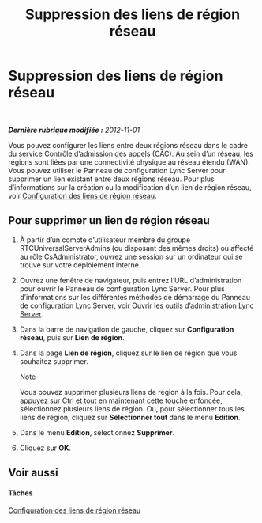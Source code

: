 ﻿---
title: Suppression des liens de région réseau
TOCTitle: Suppression des liens de région réseau
ms:assetid: 839273cd-d23f-4b38-84e6-d2dc972f49cd
ms:mtpsurl: https://technet.microsoft.com/fr-fr/library/JJ688114(v=OCS.15)
ms:contentKeyID: 49891420
ms.date: 05/20/2016
mtps_version: v=OCS.15
ms.translationtype: HT
---

# Suppression des liens de région réseau

 

_**Dernière rubrique modifiée :** 2012-11-01_

Vous pouvez configurer les liens entre deux régions réseau dans le cadre du service Contrôle d’admission des appels (CAC). Au sein d’un réseau, les régions sont liées par une connectivité physique au réseau étendu (WAN). Vous pouvez utiliser le Panneau de configuration Lync Server pour supprimer un lien existant entre deux régions réseau. Pour plus d’informations sur la création ou la modification d’un lien de région réseau, voir [Configuration des liens de région réseau](lync-server-2013-configuring-network-region-links.md).

## Pour supprimer un lien de région réseau

1.  À partir d’un compte d’utilisateur membre du groupe RTCUniversalServerAdmins (ou disposant des mêmes droits) ou affecté au rôle CsAdministrator, ouvrez une session sur un ordinateur qui se trouve sur votre déploiement interne.

2.  Ouvrez une fenêtre de navigateur, puis entrez l’URL d’administration pour ouvrir le Panneau de configuration Lync Server. Pour plus d’informations sur les différentes méthodes de démarrage du Panneau de configuration Lync Server, voir [Ouvrir les outils d’administration Lync Server](lync-server-2013-open-lync-server-administrative-tools.md).

3.  Dans la barre de navigation de gauche, cliquez sur **Configuration réseau**, puis sur **Lien de région**.

4.  Dans la page **Lien de région**, cliquez sur le lien de région que vous souhaitez supprimer.
    
    > [!note]  
    > Vous pouvez supprimer plusieurs liens de région à la fois. Pour cela, appuyez sur Ctrl et tout en maintenant cette touche enfoncée, sélectionnez plusieurs liens de région. Ou, pour sélectionner tous les liens de région, cliquez sur <strong>Sélectionner tout</strong> dans le menu <strong>Edition</strong>.

5.  Dans le menu **Edition**, sélectionnez **Supprimer**.

6.  Cliquez sur **OK**.

## Voir aussi

#### Tâches

[Configuration des liens de région réseau](lync-server-2013-configuring-network-region-links.md)


